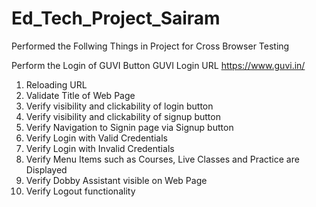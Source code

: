 # Ed_Tech_Project_Sairam

Performed the Follwing Things in Project for Cross Browser Testing

Perform the Login of GUVI Button
GUVI Login URL https://www.guvi.in/
1. Reloading URL
2. Validate Title of Web Page
3. Verify visibility and clickability of login button
4. Verify visibility and clickability of signup button
5. Verify Navigation to Signin page via Signup button
6. Verify Login with Valid Credentials
7. Verify Login with Invalid Credentials
8. Verify Menu Items such as Courses, Live Classes and Practice are Displayed
9. Verify Dobby Assistant visible on Web Page
10. Verify Logout functionality

